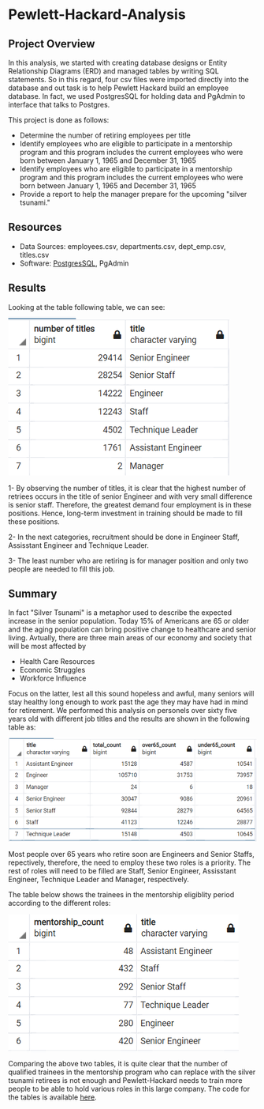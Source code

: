 # Pewlett-Hackard-Analysis

## Project Overview
In this analysis, we started with creating database designs or Entity Relationship Diagrams (ERD) and managed tables by writing SQL statements. 
So in this regard, four csv files were imported directly into the database and out task is to help Pewlett Hackard build an employee database. 
In fact, we used PostgresSQL for holding data and PgAdmin to interface that talks to Postgres. 

This project is done as follows: 
   - Determine the number of retiring employees per title
   - Identify employees who are eligible to participate in a mentorship program and this program includes the current employees who were born between January 1, 1965 and December 31, 1965
   - Identify employees who are eligible to participate in a mentorship program and this program includes the current employees who were born between January 1, 1965 and December 31, 1965
   - Provide a report to help the manager prepare for the upcoming "silver tsunami."

## Resources
- Data Sources: employees.csv, departments.csv, dept_emp.csv, titles.csv
- Software: [PostgresSQL](https://www.enterprisedb.com/downloads/postgres-postgresql-downloads), PgAdmin

## Results
Looking at the table following table, we can see:



![here](https://github.com/halmasieh/Pewlett-Hackard-Analysis/blob/main/retiring_%20titles.PNG)



1- By observing the number of titles, it is clear that the highest number of retriees occurs in the title of senior Engineer and with very small 
difference is senior staff. Therefore, the greatest demand four employment is in these positions. Hence, long-term investment in training should be made
to fill these positions. 

2- In the next categories, recruitment should be done in Engineer Staff, Assisstant Engineer and Technique Leader.

3- The least number who are retiring is for manager position and only two people are needed to fill this job.  

## Summary

In fact "Silver Tsunami" is a metaphor used to describe the expected increase in the senior population. Today 15% of Americans are 65 or older and the aging population
can bring positive change to healthcare and senior living. Avtually, there are three main areas of our economy and society that will be most affected by 
- Health Care Resources
- Economic Struggles
- Workforce Influence

Focus on the latter, lest all this sound hopeless and awful, many seniors will stay healthy long enough to work past the age they may have had in mind for retirement. 
We performed this analysis on personels over sixty five years old with different job titles and the results are shown in the following table as:



![here](https://github.com/halmasieh/Pewlett-Hackard-Analysis/blob/main/silver_tsunami.PNG)



Most people over 65 years who retire soon are Engineers and Senior Staffs, repectively, therefore, the need to employ these two roles is a priority.
The rest of roles will need to be filled are Staff, Senior Engineer, Assisstant Engineer, Technique Leader and Manager, respectively.

The table below shows the trainees in the mentorship eligiblity period according to the different roles:



![here](https://github.com/halmasieh/Pewlett-Hackard-Analysis/blob/main/mentorship_eligiblity_count.PNG)



Comparing the above two tables, it is quite clear that the number of qualified trainees in the mentorship program who can replace with 
the silver tsunami retirees is not enough and Pewlett-Hackard needs to train more people to be able to hold various roles in this large company.
The code for the tables is available [here](https://github.com/halmasieh/Pewlett-Hackard-Analysis/blob/main/silver_tsunami.sql).   
















